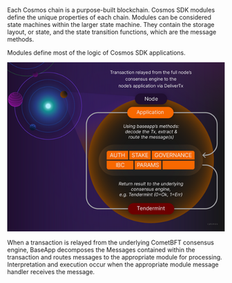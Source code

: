 Each Cosmos chain is a purpose-built blockchain. Cosmos SDK modules define the unique properties of each chain. Modules can be considered state machines within the larger state machine. They contain the storage layout, or state, and the state transition functions, which are the message methods.

Modules define most of the logic of Cosmos SDK applications.

![alt text](image.png)

When a transaction is relayed from the underlying CometBFT consensus engine, BaseApp decomposes the Messages contained within the transaction and routes messages to the appropriate module for processing. Interpretation and execution occur when the appropriate module message handler receives the message.

